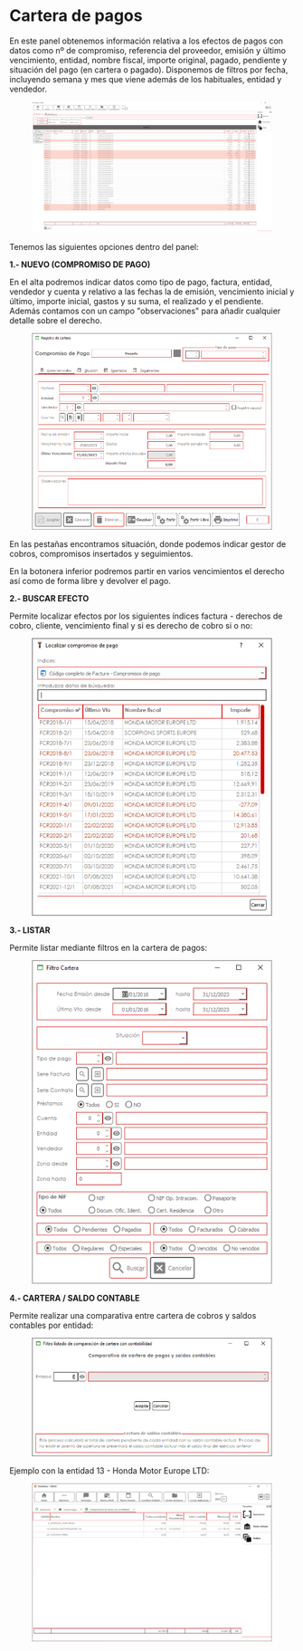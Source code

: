 # Cartera de pagos

En este panel obtenemos información relativa a los efectos de pagos con datos como nº de compromiso, referencia del proveedor, emisión y último vencimiento, entidad, nombre fiscal, importe original, pagado, pendiente y situación del pago (en cartera o pagado). Disponemos de filtros por fecha, incluyendo semana y mes que viene además de los habituales, entidad y vendedor.

<figure><img src="../../.gitbook/assets/imagen (6) (1).png" alt=""><figcaption></figcaption></figure>

Tenemos las siguientes opciones dentro del panel:

**1.- NUEVO (COMPROMISO DE PAGO)**

En el alta podremos indicar datos como tipo de pago, factura, entidad, vendedor y cuenta y relativo a las fechas la de emisión, vencimiento inicial y último, importe inicial, gastos y su suma, el realizado y el pendiente. Además contamos con un campo "observaciones" para añadir cualquier detalle sobre el derecho.

<figure><img src="../../.gitbook/assets/imagen (1) (2).png" alt=""><figcaption></figcaption></figure>

En las pestañas encontramos situación, donde podemos indicar gestor de cobros, compromisos insertados y seguimientos.

En la botonera inferior podremos partir en varios vencimientos el derecho así como de forma libre y devolver el pago.

**2.- BUSCAR EFECTO**

Permite localizar efectos por los siguientes índices factura - derechos de cobro, cliente, vencimiento final y si es derecho de cobro si o no:

<figure><img src="../../.gitbook/assets/imagen (2) (1).png" alt=""><figcaption></figcaption></figure>

**3.- LISTAR**

Permite listar mediante filtros en la cartera de pagos:

<figure><img src="../../.gitbook/assets/imagen (26).png" alt=""><figcaption></figcaption></figure>

**4.- CARTERA / SALDO CONTABLE**

Permite realizar una comparativa entre cartera de cobros y saldos contables por entidad:

<figure><img src="../../.gitbook/assets/imagen (18).png" alt=""><figcaption></figcaption></figure>

Ejemplo con la entidad 13 - Honda Motor Europe LTD:

<figure><img src="../../.gitbook/assets/imagen (11).png" alt=""><figcaption></figcaption></figure>
